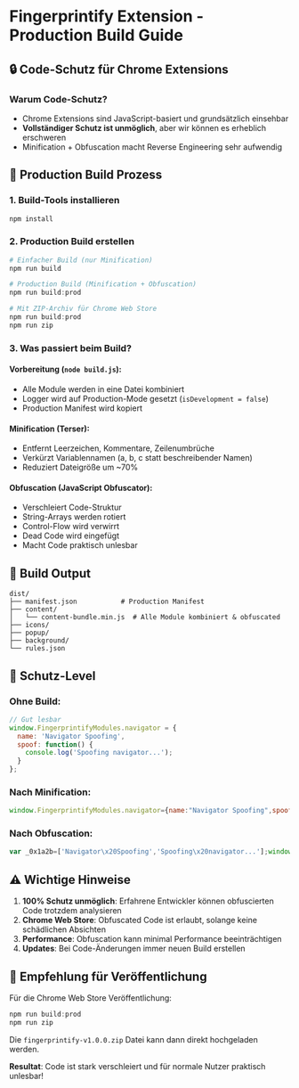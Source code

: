# Fingerprintify Extension - Production Build Guide

## 🔒 Code-Schutz für Chrome Extensions

### Warum Code-Schutz?
- Chrome Extensions sind JavaScript-basiert und grundsätzlich einsehbar
- **Vollständiger Schutz ist unmöglich**, aber wir können es erheblich erschweren
- Minification + Obfuscation macht Reverse Engineering sehr aufwendig

## 🚀 Production Build Prozess

### 1. Build-Tools installieren
```powershell
npm install
```

### 2. Production Build erstellen
```powershell
# Einfacher Build (nur Minification)
npm run build

# Production Build (Minification + Obfuscation)
npm run build:prod

# Mit ZIP-Archiv für Chrome Web Store
npm run build:prod
npm run zip
```

### 3. Was passiert beim Build?

#### **Vorbereitung** (`node build.js`):
- Alle Module werden in eine Datei kombiniert
- Logger wird auf Production-Mode gesetzt (`isDevelopment = false`)
- Production Manifest wird kopiert

#### **Minification** (Terser):
- Entfernt Leerzeichen, Kommentare, Zeilenumbrüche
- Verkürzt Variablennamen (a, b, c statt beschreibender Namen)
- Reduziert Dateigröße um ~70%

#### **Obfuscation** (JavaScript Obfuscator):
- Verschleiert Code-Struktur
- String-Arrays werden rotiert
- Control-Flow wird verwirrt
- Dead Code wird eingefügt
- Macht Code praktisch unlesbar

## 📁 Build Output

```
dist/
├── manifest.json           # Production Manifest
├── content/
│   └── content-bundle.min.js  # Alle Module kombiniert & obfuscated
├── icons/
├── popup/
├── background/
└── rules.json
```

## 🔐 Schutz-Level

### **Ohne Build**: 
```javascript
// Gut lesbar
window.FingerprintifyModules.navigator = {
  name: 'Navigator Spoofing',
  spoof: function() {
    console.log('Spoofing navigator...');
  }
};
```

### **Nach Minification**:
```javascript
window.FingerprintifyModules.navigator={name:"Navigator Spoofing",spoof:function(){console.log("Spoofing navigator...")}};
```

### **Nach Obfuscation**:
```javascript
var _0x1a2b=['Navigator\x20Spoofing','Spoofing\x20navigator...'];window[_0x1a2b[0x0]]=function(_0x3c4d){var _0x5e6f=_0x1a2b[0x1];console.log(_0x5e6f);};
```

## ⚠️ Wichtige Hinweise

1. **100% Schutz unmöglich**: Erfahrene Entwickler können obfuscierten Code trotzdem analysieren
2. **Chrome Web Store**: Obfuscated Code ist erlaubt, solange keine schädlichen Absichten
3. **Performance**: Obfuscation kann minimal Performance beeinträchtigen
4. **Updates**: Bei Code-Änderungen immer neuen Build erstellen

## 🎯 Empfehlung für Veröffentlichung

Für die Chrome Web Store Veröffentlichung:
```powershell
npm run build:prod
npm run zip
```

Die `fingerprintify-v1.0.0.zip` Datei kann dann direkt hochgeladen werden.

**Resultat**: Code ist stark verschleiert und für normale Nutzer praktisch unlesbar!
